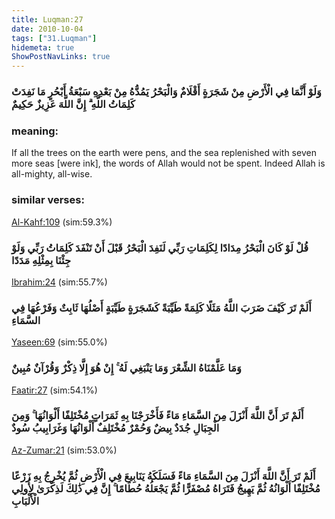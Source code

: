 ```yaml
---
title: Luqman:27
date: 2010-10-04
tags: ["31.Luqman"]
hidemeta: true 
ShowPostNavLinks: true 
---
```

### وَلَوْ أَنَّمَا فِي الْأَرْضِ مِنْ شَجَرَةٍ أَقْلَامٌ وَالْبَحْرُ يَمُدُّهُ مِنْ بَعْدِهِ سَبْعَةُ أَبْحُرٍ مَا نَفِدَتْ كَلِمَاتُ اللَّهِ ۗ إِنَّ اللَّهَ عَزِيزٌ حَكِيمٌ
### meaning: 
If all the trees on the earth were pens, and the sea replenished with seven more seas [were ink], the words of Allah would not be spent. Indeed Allah is all-mighty, all-wise.
### similar verses: 

[Al-Kahf:109](/18/109) (sim:59.3%)

### قُلْ لَوْ كَانَ الْبَحْرُ مِدَادًا لِكَلِمَاتِ رَبِّي لَنَفِدَ الْبَحْرُ قَبْلَ أَنْ تَنْفَدَ كَلِمَاتُ رَبِّي وَلَوْ جِئْنَا بِمِثْلِهِ مَدَدًا

[Ibrahim:24](/14/24) (sim:55.7%)

### أَلَمْ تَرَ كَيْفَ ضَرَبَ اللَّهُ مَثَلًا كَلِمَةً طَيِّبَةً كَشَجَرَةٍ طَيِّبَةٍ أَصْلُهَا ثَابِتٌ وَفَرْعُهَا فِي السَّمَاءِ

[Yaseen:69](/36/69) (sim:55.0%)

### وَمَا عَلَّمْنَاهُ الشِّعْرَ وَمَا يَنْبَغِي لَهُ ۚ إِنْ هُوَ إِلَّا ذِكْرٌ وَقُرْآنٌ مُبِينٌ

[Faatir:27](/35/27) (sim:54.1%)

### أَلَمْ تَرَ أَنَّ اللَّهَ أَنْزَلَ مِنَ السَّمَاءِ مَاءً فَأَخْرَجْنَا بِهِ ثَمَرَاتٍ مُخْتَلِفًا أَلْوَانُهَا ۚ وَمِنَ الْجِبَالِ جُدَدٌ بِيضٌ وَحُمْرٌ مُخْتَلِفٌ أَلْوَانُهَا وَغَرَابِيبُ سُودٌ

[Az-Zumar:21](/39/21) (sim:53.0%)

### أَلَمْ تَرَ أَنَّ اللَّهَ أَنْزَلَ مِنَ السَّمَاءِ مَاءً فَسَلَكَهُ يَنَابِيعَ فِي الْأَرْضِ ثُمَّ يُخْرِجُ بِهِ زَرْعًا مُخْتَلِفًا أَلْوَانُهُ ثُمَّ يَهِيجُ فَتَرَاهُ مُصْفَرًّا ثُمَّ يَجْعَلُهُ حُطَامًا ۚ إِنَّ فِي ذَٰلِكَ لَذِكْرَىٰ لِأُولِي الْأَلْبَابِ
